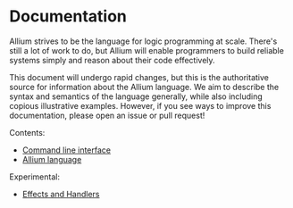 # Documentation

Allium strives to be the language for logic programming at scale. There's still
a lot of work to do, but Allium will enable programmers to build reliable
systems simply and reason about their code effectively.

This document will undergo rapid changes, but this is the authoritative source
for information about the Allium language. We aim to describe the syntax and
semantics of the language generally, while also including copious illustrative
examples. However, if you see ways to improve this documentation, please open
an issue or pull request!

Contents:
* [Command line interface](CLI.md)
* [Allium language](Language.md)

Experimental:
* [Effects and Handlers](Effects.md)
